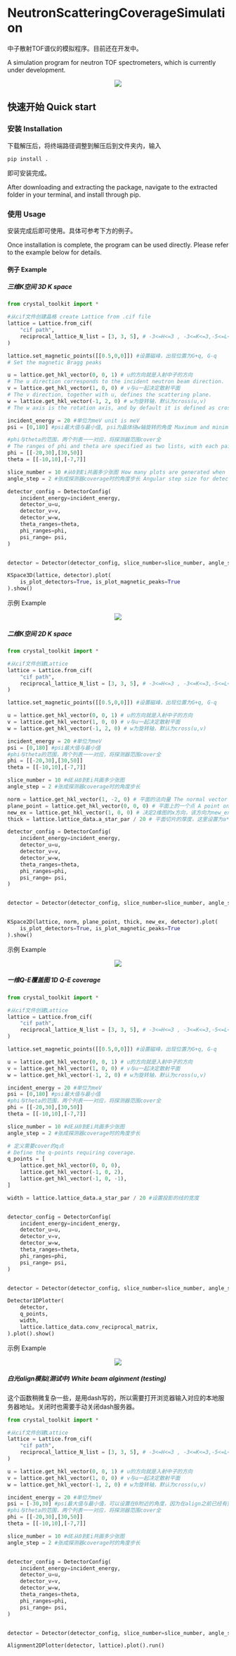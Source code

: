 # NeutronScatteringCoverageSimulation

中子散射TOF谱仪的模拟程序。目前还在开发中。

A simulation program for neutron TOF spectrometers, which is currently under development.

<div align=center><img src="assets/angle.jpg" /></div>

## 快速开始 Quick start 

### 安装 Installation 

下载解压后，将终端路径调整到解压后到文件夹内，输入
```
pip install .
```
即可安装完成。

After downloading and extracting the package, navigate to the extracted folder in your terminal, and install through pip.

### 使用 Usage

安装完成后即可使用。具体可参考下方的例子。

Once installation is complete, the program can be used directly. Please refer to the example below for details.


#### 例子 Example

##### 三维K空间 3D K space

```python
from crystal_toolkit import *

#从cif文件创建晶格 create Lattice from .cif file
lattice = Lattice.from_cif(
    "cif path",
    reciprocal_lattice_N_list = [3, 3, 5], # -3<=H<=3 , -3<=K<=3,-5<=L<=5
)

lattice.set_magnetic_points([[0.5,0,0]]) #设置磁峰，出现位置为G+q, G-q
# Set the magnetic Bragg peaks

u = lattice.get_hkl_vector(0, 0, 1) # u的方向就是入射中子的方向
# The u direction corresponds to the incident neutron beam direction.
v = lattice.get_hkl_vector(1, 0, 0) # v与u一起决定散射平面
# The v direction, together with u, defines the scattering plane.
w = lattice.get_hkl_vector(-1, 2, 0) # w为旋转轴，默认为cross(u,v)
# The w axis is the rotation axis, and by default it is defined as cross(u, v).

incident_energy = 20 #单位为meV unit is meV
psi = [0,180] #psi最大值与最小值, psi为晶体绕w轴旋转的角度 Maximum and minimum values of psi, where psi is the angle of rotation of crystals about the w-axis.

#phi与theta的范围，两个列表一一对应，将探测器范围cover全
# The ranges of phi and theta are specified as two lists, with each pair corresponding to one setting. Together, they are used to fully cover the detector range.
phi = [[-20,30],[30,50]] 
theta = [[-10,10],[-7,7]]

slice_number = 10 #从0到Ei共画多少张图 How many plots are generated when stepping from 0 to Ei
angle_step = 2 #张成探测器coverage时的角度步长 Angular step size for detector coverage

detector_config = DetectorConfig(
    incident_energy=incident_energy,
    detector_u=u,
    detector_v=v,
  	detector_w=w,
    theta_ranges=theta,
    phi_ranges=phi,
    psi_range= psi,
)


detector = Detector(detector_config, slice_number=slice_number, angle_step=angle_step)

KSpace3D(lattice, detector).plot(
    is_plot_detectors=True, is_plot_magnetic_peaks=True
).show()


```

示例 Example
<div align=center><img src="assets/example_3d_k_space.jpg" /></div>


##### 二维K空间 2D K space



```python
from crystal_toolkit import *

#从cif文件创建Lattice
lattice = Lattice.from_cif(
    "cif path",
    reciprocal_lattice_N_list = [3, 3, 5], # -3<=H<=3 , -3<=K<=3,-5<=L<=5
)

lattice.set_magnetic_points([[0.5,0,0]]) #设置磁峰，出现位置为G+q, G-q

u = lattice.get_hkl_vector(0, 0, 1) # u的方向就是入射中子的方向
v = lattice.get_hkl_vector(1, 0, 0) # v与u一起决定散射平面
w = lattice.get_hkl_vector(-1, 2, 0) # w为旋转轴，默认为cross(u,v)

incident_energy = 20 #单位为meV
psi = [0,180] #psi最大值与最小值
#phi与theta的范围，两个列表一一对应，将探测器范围cover全
phi = [[-20,30],[30,50]] 
theta = [[-10,10],[-7,7]]

slice_number = 10 #dE从0到Ei共画多少张图
angle_step = 2 #张成探测器coverage时的角度步长

norm = lattice.get_hkl_vector(1, -2, 0) # 平面的法向量 The normal vector to the plane
plane_point = lattice.get_hkl_vector(0, 0, 0) # 平面上的一个点 A point on the plane
new_ex = lattice.get_hkl_vector(1, 0, 0) # 决定2维图的x方向，该方向为new_ex在平面上的投影 Define the x-direction of the 2D plot as the projection of new_ex onto the plane.
thick = lattice.lattice_data.a_star_par / 20 # 平面切片的厚度，这里设置为a*的1/20 Thickness of the planar slice, set here to 1/20 of a.

detector_config = DetectorConfig(
    incident_energy=incident_energy,
    detector_u=u,
    detector_v=v,
  	detector_w=w,
    theta_ranges=theta,
    phi_ranges=phi,
    psi_range= psi,
)


detector = Detector(detector_config, slice_number=slice_number, angle_step=angle_step)


KSpace2D(lattice, norm, plane_point, thick, new_ex, detector).plot(
    is_plot_detectors=True, is_plot_magnetic_peaks=True
).show()


```


示例 Example
<div align=center><img src="assets/example_2d_k_space.jpg" /></div>



##### 一维Q-E覆盖图 1D Q-E coverage



```python
from crystal_toolkit import *

#从cif文件创建Lattice
lattice = Lattice.from_cif(
    "cif path",
    reciprocal_lattice_N_list = [3, 3, 5], # -3<=H<=3 , -3<=K<=3,-5<=L<=5
)

lattice.set_magnetic_points([[0.5,0,0]]) #设置磁峰，出现位置为G+q, G-q

u = lattice.get_hkl_vector(0, 0, 1) # u的方向就是入射中子的方向
v = lattice.get_hkl_vector(1, 0, 0) # v与u一起决定散射平面
w = lattice.get_hkl_vector(-1, 2, 0) # w为旋转轴，默认为cross(u,v)

incident_energy = 20 #单位为meV
psi = [0,180] #psi最大值与最小值
#phi与theta的范围，两个列表一一对应，将探测器范围cover全
phi = [[-20,30],[30,50]] 
theta = [[-10,10],[-7,7]]

slice_number = 10 #dE从0到Ei共画多少张图
angle_step = 2 #张成探测器coverage时的角度步长

# 定义需要cover的q点 
# Define the q-points requiring coverage.
q_points = [
    lattice.get_hkl_vector(0, 0, 0),
    lattice.get_hkl_vector(-1, 0, 2),
    lattice.get_hkl_vector(-1, 0, -1),
]

width = lattice.lattice_data.a_star_par / 20 #设置投影的线的宽度


detector_config = DetectorConfig(
    incident_energy=incident_energy,
    detector_u=u,
    detector_v=v,
  	detector_w=w,
    theta_ranges=theta,
    phi_ranges=phi,
    psi_range= psi,
)


detector = Detector(detector_config, slice_number=slice_number, angle_step=angle_step)

Detector1DPlotter(
    detector,
    q_points,
    width,
    lattice.lattice_data.conv_reciprocal_matrix,
).plot().show()

```


示例 Example
<div align=center><img src="assets/example_1d_k_space.jpg" /></div>


##### 白光align模拟(测试中) White beam alginment (testing)
这个函数稍微复杂一些，是用dash写的，所以需要打开浏览器输入对应的本地服务器地址。关闭时也需要手动关闭dash服务器。

```python
from crystal_toolkit import *

#从cif文件创建Lattice
lattice = Lattice.from_cif(
    "cif path",
    reciprocal_lattice_N_list = [3, 3, 5], # -3<=H<=3 , -3<=K<=3,-5<=L<=5
)

u = lattice.get_hkl_vector(0, 0, 1) # u的方向就是入射中子的方向
v = lattice.get_hkl_vector(1, 0, 0) # v与u一起决定散射平面
w = lattice.get_hkl_vector(-1, 2, 0) # w为旋转轴，默认为cross(u,v)

incident_energy = 20 #单位为meV
psi = [-30,30] #psi最大值与最小值，可以设置在0附近的角度，因为在align之前已经有预估入射中子的方向了
#phi与theta的范围，两个列表一一对应，将探测器范围cover全
phi = [[-20,30],[30,50]] 
theta = [[-10,10],[-7,7]]

slice_number = 10 #dE从0到Ei共画多少张图
angle_step = 2 #张成探测器coverage时的角度步长


detector_config = DetectorConfig(
    incident_energy=incident_energy,
    detector_u=u,
    detector_v=v,
  	detector_w=w,
    theta_ranges=theta,
    phi_ranges=phi,
    psi_range= psi,
)


detector = Detector(detector_config, slice_number=slice_number, angle_step=angle_step)

Alignment2DPlotter(detector, lattice).plot().run()
```
